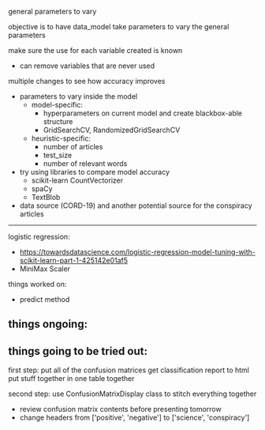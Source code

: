 general parameters to vary

objective is to have data_model take parameters to vary the general parameters


make sure the use for each variable created is known
- can remove variables that are never used 

multiple changes to see how accuracy improves
- parameters to vary inside the model
    - model-specific: 
        - hyperparameters on current model and create blackbox-able structure
        - GridSearchCV, RandomizedGridSearchCV
    - heuristic-specific: 
        - number of articles
        - test_size
        - number of relevant words
- try using libraries to compare model accuracy
    - scikit-learn CountVectorizer
    - spaCy
    - TextBlob 
- data source (CORD-19) and another potential source for the conspiracy articles

-----

logistic regression:
- https://towardsdatascience.com/logistic-regression-model-tuning-with-scikit-learn-part-1-425142e01af5
- MiniMax Scaler



things worked on:
- predict method

things ongoing:
- 

things going to be tried out:
- 


first step: put all of the confusion matrices
get classification report to html
put stuff together in one table together

second step: use ConfusionMatrixDisplay class to stitch everything together

- review confusion matrix contents before presenting tomorrow
- change headers from ['positive', 'negative'] to ['science', 'conspiracy']